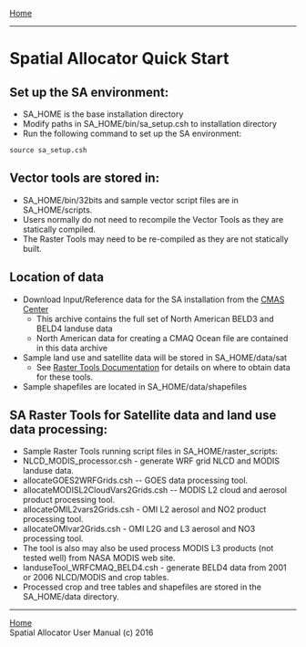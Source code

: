 [Home](README.md) 
***

# Spatial Allocator Quick Start 

## Set up the SA environment:
- SA_HOME is the base installation directory
- Modify paths in SA_HOME/bin/sa_setup.csh to installation directory
- Run the following command to set up the SA environment:

`source sa_setup.csh`

## Vector tools are stored in:
- SA_HOME/bin/32bits and sample vector script files are in SA_HOME/scripts.
- Users normally do not need to recompile the Vector Tools as they are statically compiled.
- The Raster Tools may need to be re-compiled as they are not statically built.

## Location of data
- Download Input/Reference data for the SA installation from the [CMAS Center](http://www.cmascenter.org/sa-tools)
  - This archive contains the full set of North American BELD3 and BELD4 landuse data
  - North American data for creating a CMAQ Ocean file are contained in this data archive
- Sample land use and satellite data will be stored in SA_HOME/data/sat
  - See [Raster Tools Documentation](./SA_ch04_raster.md) for details on where to obtain data for these tools.
- Sample shapefiles are located in SA_HOME/data/shapefiles

## SA Raster Tools for Satellite data and land use data processing:
- Sample Raster Tools running script files in SA_HOME/raster_scripts:
- NLCD_MODIS_processor.csh - generate WRF grid NLCD and MODIS landuse data.
- allocateGOES2WRFGrids.csh -- GOES data processing tool.
- allocateMODISL2CloudVars2Grids.csh -- MODIS L2 cloud and aerosol product processing tool.
- allocateOMIL2vars2Grids.csh - OMI L2 aerosol and NO2 product processing tool.
- allocateOMIvar2Grids.csh - OMI L2G and L3 aerosol and NO3 processing tool.
- The tool is also may also be used process MODIS L3 products (not tested well) from NASA MODIS web site.
- landuseTool_WRFCMAQ_BELD4.csh - generate BELD4 data from 2001 or 2006 NLCD/MODIS and crop tables.
- Processed crop and tree tables and shapefiles are stored in the SA_HOME/data directory.


***
[Home](README.md)<br> 
Spatial Allocator User Manual (c) 2016<br>

